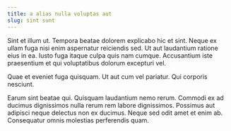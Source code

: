 ```yaml
---
title: a alias nulla voluptas aut
slug: sint sunt
---
```


Sint et illum ut. Tempora beatae dolorem explicabo hic et sint. Neque ex ullam fuga nisi enim aspernatur reiciendis sed. Ut aut laudantium ratione eius in ea. Iusto fuga itaque culpa quis nam cumque. Accusantium iste praesentium et qui voluptatibus dolorum excepturi vel.

Quae et eveniet fuga quisquam. Ut aut cum vel pariatur. Qui corporis nesciunt.

Earum sint beatae qui. Quisquam laudantium nemo rerum. Commodi ex ad ducimus dignissimos nulla rerum rem labore dignissimos. Possimus aut adipisci neque delectus non ex ducimus. Neque sed odit amet et enim ab. Consequatur omnis molestias perferendis quam.
